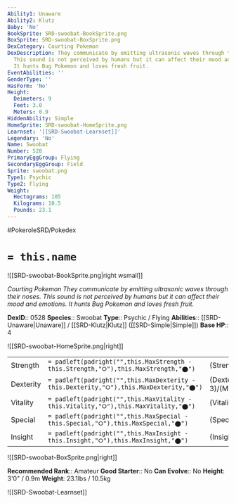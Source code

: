 ```yaml
---
Ability1: Unaware
Ability2: Klutz
Baby: 'No'
BookSprite: SRD-swoobat-BookSprite.png
BoxSprite: SRD-swoobat-BoxSprite.png
DexCategory: Courting Pokemon
DexDescription: They communicate by emitting ultrasonic waves through their noses.
  This sound is not perceived by humans but it can affect their mood and emotions.
  It hunts Bug Pokemon and loves fresh fruit.
EventAbilities: ''
GenderType: ''
HasForm: 'No'
Height:
  Deimeters: 9
  Feet: 3.0
  Meters: 0.9
HiddenAbility: Simple
HomeSprite: SRD-swoobat-HomeSprite.png
Learnset: '[[SRD-Swoobat-Learnset]]'
Legendary: 'No'
Name: Swoobat
Number: 528
PrimaryEggGroup: Flying
SecondaryEggGroup: Field
Sprite: swoobat.png
Type1: Psychic
Type2: Flying
Weight:
  Hectograms: 105
  Kilograms: 10.5
  Pounds: 23.1
---
```


#PokeroleSRD/Pokedex

# `= this.name`

![[SRD-swoobat-BookSprite.png|right wsmall]]

*Courting Pokemon*
*They communicate by emitting ultrasonic waves through their noses. This sound is not perceived by humans but it can affect their mood and emotions. It hunts Bug Pokemon and loves fresh fruit.*

**DexID**:: 0528
**Species**:: Swoobat
**Type**:: Psychic / Flying
**Abilities**:: [[SRD-Unaware|Unaware]] / [[SRD-Klutz|Klutz]] ([[SRD-Simple|Simple]])
**Base HP**:: 4

![[SRD-swoobat-HomeSprite.png|right]]

|           |                                                                                        |                                          |
| --------- | -------------------------------------------------------------------------------------- | ---------------------------------------- |
| Strength  | `= padleft(padright("",this.MaxStrength - this.Strength,"⭘"),this.MaxStrength,"⬤")`    | (Strength::2)/(MaxStrength::4)   |
| Dexterity | `= padleft(padright("",this.MaxDexterity - this.Dexterity,"⭘"),this.MaxDexterity,"⬤")` | (Dexterity:: 3)/(MaxDexterity::6) |
| Vitality  | `= padleft(padright("",this.MaxVitality - this.Vitality,"⭘"),this.MaxVitality,"⬤")`    | (Vitality::2)/(MaxVitality::4)   |
| Special   | `= padleft(padright("",this.MaxSpecial - this.Special,"⭘"),this.MaxSpecial,"⬤")`       | (Special::2)/(MaxSpecial::5)     |
| Insight   | `= padleft(padright("",this.MaxInsight - this.Insight,"⭘"),this.MaxInsight,"⬤")`       | (Insight::2)/(MaxInsight::4)     |

![[SRD-swoobat-BoxSprite.png|right]]

**Recommended Rank**:: Amateur
**Good Starter**:: No
**Can Evolve**:: No
**Height**: 3'0" / 0.9m
**Weight**: 23.1lbs / 10.5kg

![[SRD-Swoobat-Learnset]]